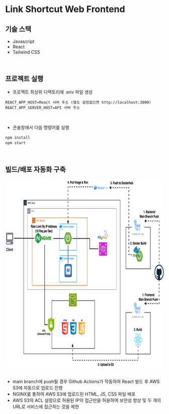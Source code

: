 # Link Shortcut Web Frontend

## 기술 스택

- Javascript
- React
- Tailwind CSS

<br />

## 프로젝트 실행

- 프로젝트 최상위 디렉토리에 .env 파일 생성

```text
REACT_APP_HOST=React 서버 주소 (별도 설정없으면 http://localhost:3000)
REACT_APP_SERVER_HOST=API 서버 주소
```

<br />

- 콘솔창에서 다음 명령어를 실행

```cmd
npm install
npm start
```

<br />

## 빌드/배포 자동화 구축

<img src="./docs/architecture.png" width="840" height="600">
<br /><br />

- main branch에 push될 경우 Github Actions가 작동하여 React 빌드 후 AWS S3에 자동으로 업로드 진행
- NGINX를 통하여 AWS S3에 업로드된 HTML, JS, CSS 파일 배포
- AWS S3의 ACL 설정으로 허용된 IP의 접근만을 허용하여 보안성 향상 및 두 개의 URL로 서비스에 접근하는 것을 제한
